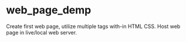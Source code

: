 # web_page_demp
Create  first web page, utilize multiple tags with-in HTML CSS. Host web page in live/local web server.
